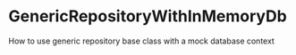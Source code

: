 # GenericRepositoryWithInMemoryDb
How to use generic repository base class with a mock database context
